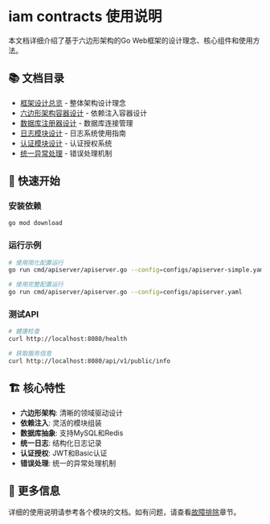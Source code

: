 # iam contracts 使用说明

本文档详细介绍了基于六边形架构的Go Web框架的设计理念、核心组件和使用方法。

## 📚 文档目录

- [框架设计总览](./framework-overview.md) - 整体架构设计理念
- [六边形架构容器设计](./hexagonal-container.md) - 依赖注入容器设计
- [数据库注册器设计](./database-registry.md) - 数据库连接管理
- [日志模块设计](./logging-system.md) - 日志系统使用指南
- [认证模块设计](./authentication.md) - 认证授权系统
- [统一异常处理](./error-handling.md) - 错误处理机制

## 🚀 快速开始

### 安装依赖

```bash
go mod download
```

### 运行示例

```bash
# 使用简化配置运行
go run cmd/apiserver/apiserver.go --config=configs/apiserver-simple.yaml

# 使用完整配置运行
go run cmd/apiserver/apiserver.go --config=configs/apiserver.yaml
```

### 测试API

```bash
# 健康检查
curl http://localhost:8080/health

# 获取服务信息
curl http://localhost:8080/api/v1/public/info
```

## 🏗️ 核心特性

- **六边形架构**: 清晰的领域驱动设计
- **依赖注入**: 灵活的模块组装
- **数据库抽象**: 支持MySQL和Redis
- **统一日志**: 结构化日志记录
- **认证授权**: JWT和Basic认证
- **错误处理**: 统一的异常处理机制

## 📖 更多信息

详细的使用说明请参考各个模块的文档。如有问题，请查看[故障排除](./troubleshooting.md)章节。
